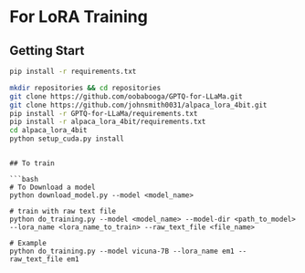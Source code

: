 # For LoRA Training

## Getting Start

```bash
pip install -r requirements.txt

mkdir repositories && cd repositories
git clone https://github.com/oobabooga/GPTQ-for-LLaMa.git
git clone https://github.com/johnsmith0031/alpaca_lora_4bit.git
pip install -r GPTQ-for-LLaMa/requirements.txt
pip install -r alpaca_lora_4bit/requirements.txt
cd alpaca_lora_4bit
python setup_cuda.py install
```

```

## To train

```bash
# To Download a model
python download_model.py --model <model_name>

# train with raw text file
python do_training.py --model <model_name> --model-dir <path_to_model> --lora_name <lora_name_to_train> --raw_text_file <file_name>

# Example
python do_training.py --model vicuna-7B --lora_name em1 --raw_text_file em1
```

